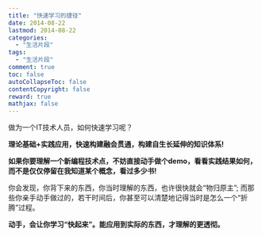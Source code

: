 ```yaml
---
title: "快速学习的捷径"
date: 2014-08-22
lastmod: 2014-08-22
categories:
  - "生活片段"
tags:
  - "生活片段"
comment: true
toc: false
autoCollapseToc: false
contentCopyright: false
reward: true
mathjax: false
---
```

   做为一个IT技术人员，如何快速学习呢？
   
  **理论基础+实践应用，快速构建融会贯通，构建自生长延伸的知识体系!**
  
  **如果你要理解一个新编程技术点，不妨直接动手做个demo，看看实践结果如何，而不是仅仅停留在我知道某个概念，看过多少书!**
  
  你会发现，你背下来的东西，你当时理解的东西，也许很快就会“物归原主”;
  而那些你亲手动手做过的，若干时间后，你甚至可以清楚地记得当时是怎么一个“折腾”过程。
  
  **动手，会让你学习“快起来”。能应用到实际的东西，才理解的更透彻。**
  
   